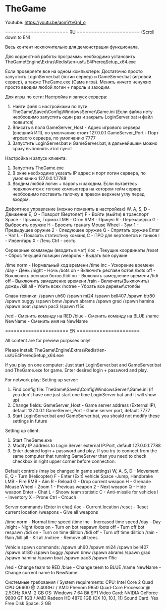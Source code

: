 ﻿# TheGame

Youtube: https://youtu.be/aomYtvGnl_o

====================== RU ====================== (Scroll down to EN)

Весь контент исключительно для демонстрации функционала.

Для корректной работы программы необходимо установить TheGame\Engine\Extras\Redist\en-us\UE4PrereqSetup_x64.exe

Если проверяете все на одном компьютере:
Достаточно просто запустить LoginServer.bat (логин сервер) и GameServer.bat (игровой сервер), а также TheGame.exe (Сама игра).
Менять ничего ненужно просто вводим любой логин + пароль и заходим.

Для игры по сети:
Настройка и запуск сервера: 
1) Найти файл с настройками по пути: TheGame\Saved\Config\WindowsServer\Game.ini (Если файла нету необходимо запустить один раз и закрыть LoginServer.bat и файл появится)
2) Вписать в поля 
	GameServer_Host - Адрес игрового сервера (внешний ИП), по умолчанию стоит 127.0.0.1
	GameServer_Port - Порт игрового сервера, по умолчанию 7777
3) Запустить LoginServer.bat и GameServer.bat, в дальнейишем можно сразу выполнять этот пункт

Настройка и запуск клиента:
1) Запустить TheGame.exe
2) В окне необходимо указать IP адрес и порт логин сервера, по умолчанию 127.0.0.1:7788
3) Вводим любой логин + пароль и заходим. Если пытаетесь подключится с тогоже компьютера на котором гейм сервер необходимо поставить галочку в правом верхнем углу перед входом.

Дефолтное управление (можно поменять в настройках)
W, A, S, D - Движение
E, Q - Поворот (Вертолет)
F - Войти (выйти) в транспорт
Space - Прыжок, Тормоз
LMB - Огон
RMB - Прицел
R - Перезарядка
G - Выбросить оружие
H - Бросить гранату
Mouse Wheel - Зум
1 - Предыдущее оружие
2 - Следующее оружие
Q - Спрятать оружие
Enter - Чат
L - Показать статистику команд
C - ПРО для вертолетов и танков
I - Инвентарь
X - Лечь
Ctrl - сесть

Серверные комманды (вводить в чат)
/loc - Текущие координаты
/reset - Сброс текущей позиции
/weapons - Выдать все оружие

/time norm - Нормальный ход времени
/time inc - Ускорение времени
/day - День
/night - Ночь
/bots on - Включить респавн ботов
/bots off - Выключить респавн ботов
/tidi on - Включить замедление времени
/tidi off - Выключить замедление времени
/rain - Включить(Выключить) дождь
/kill all - Убить всех
/notree - Убрать все деревья\столбы

Спавн техники:
/spawn uh60
/spawn mi24
/spawn bell407
/spawn btr80
/spawn buggy
/spawn bmw
/spawn abrams
/spawn grad
/spawn hamina
/spawn boat
/spawn pac3
/spawn f15c

/red - Сменить команду на RED
/blue - Сменить команду на BLUE
/name NewName - Сменить имя на NewName

====================== EN ======================

All content are for preview purpsses only!

Please install: TheGame\Engine\Extras\Redist\en-us\UE4PrereqSetup_x64.exe

If you play on one computer:
Just start LoginServer.bat and GameServer.bat and TheGame.exe for game.
Enter desired login + password and play.

For network play:
Setting up server:
1) Find config file: TheGame\Saved\Config\WindowsServer\Game.ini (if you don't have one just start one time LoginServer.bat and it will show up)
2) Change fields:
	GameServer_Host - Game server address (External IP), default 127.0.0.1
	GameServer_Port - Game server port, default 7777
3) Start LoginServer.bat and GameServer.bat, you should not modify these settings in future

Setting up client:
1) Start TheGame.exe
2) Modify IP address to Login Server external IP:Port, default 127.0.0.1:7788
3) Enter desired login + password and play. If you try to connect from the same computer that running GameServer than you need to check checkbox in right upper corner before connection.

Default controls (may be changed in game settings)
W, A, S, D - Movement
E, Q - Turn (Helicopter)
F - Enter (Exit) vehicle
Space -Jump, Handbrake
LMB - Fire
RMB - Aim
R - Reload
G - Drop current weapon
H - Grenade
Mouse Wheel - Zoom
1 - Previous weapon
2 - Next weapon
Q - Hide weapon
Enter - Chat
L - Shoow team statistic
C - Anti-missile for vehicles
I - Inventory
X - Prone
Ctrl - Crouch

Server commands (Enter in chat)
/loc - Current location
/reset - Reset current location
/weapons - Give all weapons

/time norm - Normal time speed
/time inc - Increased time speed
/day - Day
/night - Night
/bots on - Turn on bot respawn
/bots off - Turn off bot respawn
/tidi on - Turn on time dilition
/tidi off - Turn off time dilition
/rain - Rain
/kill all - Kil all
/notree - Remove all trees

Vehicle spawn commands:
/spawn uh60
/spawn mi24
/spawn bell407
/spawn btr80
/spawn buggy
/spawn bmw
/spawn abrams
/spawn grad
/spawn hamina
/spawn boat
/spawn pac3
/spawn f15c

/red - Change team to RED
/blue - Change teem to BLUE
/name NewName - Change current name to NewName

Системные требования / System requirements:
CPU:			Intel Core 2 Quad CPU Q6600 @ 2.40GHz / AMD Phenom 9850 Quad-Core Processor @ 2.5GHz
RAM:			2 GB
OS:			Windows 7 64 Bit SP1
Video Card:		NVIDIA GeForce 9800 GT 1GB / AMD Radeon HD 4870 1GB (DX 10, 10.1, 11)
Sound Card:		Yes
Free Disk Space:	2 GB